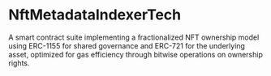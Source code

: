 # NftMetadataIndexerTech
A smart contract suite implementing a fractionalized NFT ownership model using ERC-1155 for shared governance and ERC-721 for the underlying asset, optimized for gas efficiency through bitwise operations on ownership rights.
